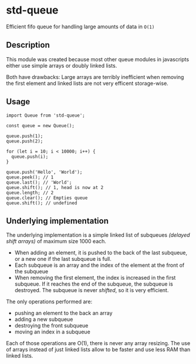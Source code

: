 # std-queue
Efficient fifo queue for handling large amounts of data in `O(1)`

## Description 

This module was created because most other queue modules in javascripts either use simple arrays or
doubly linked lists.

Both have drawbacks: Large arrays are terribly inefficient when removing the first element and 
linked lists are not very efficent storage-wise.

## Usage

```
import Queue from 'std-queue';

const queue = new Queue();

queue.push(1);
queue.push(2);

for (let i = 10; i < 10000; i++) {
  queue.push(i);
}

queue.push('Hello', 'World');
queue.peek(); // 1
queue.last(); // 'World';
queue.shift(); // 1, head is now at 2
queue.length; // 2
queue.clear(); // Empties queue
queue.shift(); // undefined
```

## Underlying implementation

The underlying implementation is a simple linked list of subqueues *(delayed shift arrays)* of maximum size 1000 each. 

- When adding an element, it is pushed to the back of the last subqueue, or a new one if the last subqueue is full.
- Each subqueue is an array and the index of the element at the front of the subqueue
- When removing the first element, the index is increased in the first subqueue. If it reaches the end of the subqueue,
the subqueue is destroyed. The subqueue is never *shifted*, so it is very efficient.

The only operations performed are:

- pushing an element to the back an array
- adding a new subqueue
- destroying the front subqueue
- moving an index in a subqueue

Each of those operations are O(1), there is never any array resizing. The use of arrays instead of just linked lists
allow to be faster and use less RAM than linked lists.

